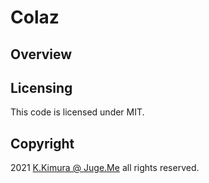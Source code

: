 # Colaz


## Overview


## Licensing

This code is licensed under MIT.


## Copyright

2021  [K.Kimura @ Juge.Me](https://github.com/dotnsf) all rights reserved.
